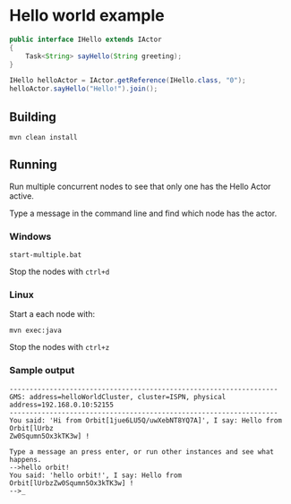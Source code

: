 
Hello world example
===================

```java
public interface IHello extends IActor
{
    Task<String> sayHello(String greeting);
}

IHello helloActor = IActor.getReference(IHello.class, "0");
helloActor.sayHello("Hello!").join();
```


Building
--------
```
mvn clean install
```

Running
-------

Run multiple concurrent nodes to see that only one has
the Hello Actor active.

Type a message in the command line and find which node
has the actor.


### Windows
```
start-multiple.bat
```

Stop the nodes with `ctrl+d`

### Linux
Start a each node with:
```
mvn exec:java
```

Stop the nodes with `ctrl+z`

### Sample output

```
-------------------------------------------------------------------
GMS: address=helloWorldCluster, cluster=ISPN, physical address=192.168.0.10:52155
-------------------------------------------------------------------
You said: 'Hi from Orbit[1jue6LU5Q/uwXebNT8YQ7A]', I say: Hello from Orbit[lUrbz
Zw0Squmn5Ox3kTK3w] !

Type a message an press enter, or run other instances and see what happens.
-->hello orbit!
You said: 'hello orbit!', I say: Hello from Orbit[lUrbzZw0Squmn5Ox3kTK3w] !
-->_

```
